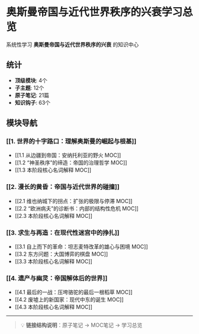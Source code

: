# 奥斯曼帝国与近代世界秩序的兴衰学习总览

系统性学习 **奥斯曼帝国与近代世界秩序的兴衰** 的知识中心

## 统计

- **顶级模块**: 4个
- **子主题**: 12个
- **原子笔记**: 21篇
- **知识钩子**: 63个

## 模块导航

### [[1. 世界的十字路口：理解奥斯曼的崛起与根基]]

- [[1.1 从边疆到帝国：安纳托利亚的野火 MOC]]
- [[1.2 “神圣秩序”的缔造：帝国的治理哲学 MOC]]
- [[1.3 本阶段核心名词解释 MOC]]

### [[2. 漫长的黄昏：帝国与近代世界的碰撞]]

- [[2.1 维也纳城下的拐点：扩张的极限与停滞 MOC]]
- [[2.2 “欧洲病夫”的诊断书：内部的结构性危机 MOC]]
- [[2.3 本阶段核心名词解释 MOC]]

### [[3. 求生与再造：在现代性迷宫中的挣扎]]

- [[3.1 自上而下的革命：坦志麦特改革的雄心与困境 MOC]]
- [[3.2 东方问题：大国博弈的棋盘 MOC]]
- [[3.3 本阶段核心名词解释 MOC]]

### [[4. 遗产与幽灵：帝国解体后的世界]]

- [[4.1 最后的一战：压垮骆驼的最后一根稻草 MOC]]
- [[4.2 废墟上的新国家：现代中东的诞生 MOC]]
- [[4.3 本阶段核心名词解释 MOC]]

---

> 💡 **链接结构说明**：原子笔记 → MOC笔记 → 学习总览
